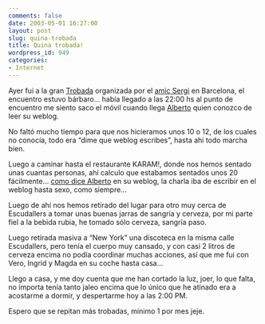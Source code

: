 ```yaml
---
comments: false
date: 2003-05-01 16:27:00
layout: post
slug: quina-trobada
title: Quina trobada!
wordpress_id: 949
categories:
- Internet
---
```


Ayer fui a la gran [Trobada](http://trobada.elforat.net) organizada por el [amic Sergi](http://www.elforat.net) en Barcelona, el encuentro estuvo bárbaro… había llegado a las 22:00 hs al punto de encuentro me siento saco el móvil cuando llega [Alberto](http://albertobastos.genteblog.com) quien conozco de leer su weblog.





No faltó mucho tiempo para que nos hicieramos unos 10 o 12, de los cuales no conocía, todo era “dime que weblog escribes”, hasta ahí todo marcha bien.





Luego a caminar hasta el restaurante KARAM!, donde nos hemos sentado unas cuantas personas, ahí calculo que estabamos sentados unos 20 fácilmente… [como dice Alberto](http://albertobastos.genteblog.com/000049.html) en su weblog, la charla iba de escribir en el weblog hasta sexo, como siempre…





Luego de ahí nos hemos retirado del lugar para otro muy cerca de Escudallers a tomar unas buenas jarras de sangría y cerveza, por mi parte fiel a la bebida rubia, he tomado sólo cerveza, sangría paso.





Luego retirada masiva a “New York” una discoteca en la misma calle Escudallers, pero tenía el cuerpo muy cansado, y con casi 2 litros de cerveza encima no podía coordinar muchas acciones, así que me fui con Vero, Ingrid y Magda en su coche hasta casa…





Llego a casa, y me doy cuenta que me han cortado la luz, joer, lo que falta, no importa tenía tanto jaleo encima que lo único que he atinado era a acostarme a dormir, y despertarme hoy a las 2:00 PM.





Espero que se repitan más trobadas, mínimo 1 por mes jeje.




 
